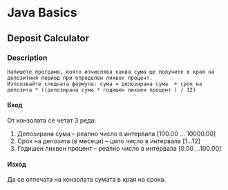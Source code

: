 # Java Basics
## Deposit Calculator
### Description 
    Напишете програма, която изчислява каква сума ще получите в края на депозитния период при определен лихвен процент.
    Използвайте следната формула: сума = депозирана сума  + срок на депозита * ((депозирана сума * годишен лихвен процент ) / 12) 
#### Вход
От конзолата се четат 3 реда: 
1.	Депозирана сума – реално число в интервала [100.00 … 10000.00] 
2.	Срок на депозита (в месеци) – цяло число в интервала [1…12] 
3.	Годишен лихвен процент – реално число в интервала [0.00 …100.00] 
#### Изход 
Да се отпечата на конзолата сумата в края на срока.
